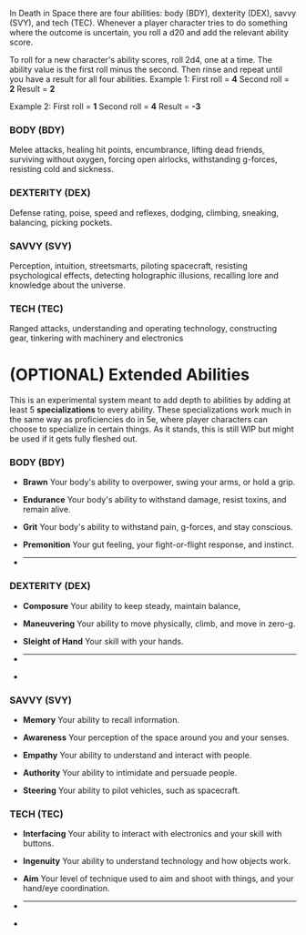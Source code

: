 In Death in Space there are four abilities: body (BDY), dexterity (DEX), savvy (SVY), and tech (TEC).
Whenever a player character tries to do something where the outcome is uncertain, you roll a d20 and add the relevant ability score.

To roll for a new character's ability scores, roll 2d4, one at a time. The ability value is the first roll minus the second. Then rinse and repeat until you have a result for all four abilities.
Example 1:
	First roll = **4**
	Second roll = **2**
	Result = **2**

Example 2:
	First roll = **1**
	Second roll = **4**
	Result = **-3**

### BODY (BDY)
Melee attacks, healing hit points, encumbrance, lifting dead friends, surviving without oxygen, forcing open airlocks, withstanding g-forces, resisting cold and sickness.

### DEXTERITY (DEX)
Defense rating, poise, speed and reflexes, dodging, climbing, sneaking, balancing, picking pockets.

### SAVVY (SVY)
Perception, intuition, streetsmarts, piloting spacecraft, resisting psychological effects, detecting holographic illusions, recalling lore and knowledge about the universe.

### TECH (TEC)
 Ranged attacks, understanding and operating technology, constructing gear, tinkering with machinery and electronics



# (OPTIONAL) Extended Abilities
This is an experimental system meant to add depth to abilities by adding at least 5 **specializations**
to every ability. These specializations work much in the same way as proficiencies do in 5e, where player characters can choose to specialize in certain things. As it stands, this is still WIP but might be used if it gets fully fleshed out.

### BODY (BDY)

- **Brawn**
Your body's ability to overpower, swing your arms, or hold a grip.

- **Endurance**
Your body's ability to withstand damage, resist toxins, and remain alive.

- **Grit**
Your body's ability to withstand pain, g-forces, and stay conscious.

- **Premonition**
Your gut feeling, your fight-or-flight response, and instinct.

- ****

### DEXTERITY (DEX)

- **Composure**
Your ability to keep steady, maintain balance, 

- **Maneuvering**
Your ability to move physically, climb, and move in zero-g.

- **Sleight of Hand**
Your skill with your hands.

- ****
- 

### SAVVY (SVY)

- **Memory**
Your ability to recall information.

- **Awareness**
Your perception of the space around you and your senses.

- **Empathy**
Your ability to understand and interact with people.

- **Authority**
Your ability to intimidate and persuade people.

- **Steering**
Your ability to pilot vehicles, such as spacecraft.


### TECH (TEC)

- **Interfacing**
Your ability to interact with electronics and your skill with buttons.

- **Ingenuity**
Your ability to understand technology and how objects work.

- **Aim**
Your level of technique used to aim and shoot with things, and your hand/eye coordination.

- ****
- 

